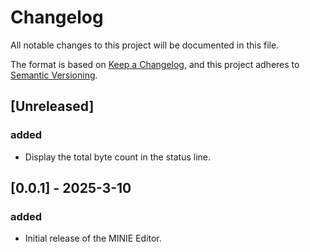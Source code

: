 # Changelog

All notable changes to this project will be documented in this file.

The format is based on [Keep a Changelog](https://keepachangelog.com/en/1.1.0/),
and this project adheres to [Semantic Versioning](https://semver.org/spec/v2.0.0.html).

## [Unreleased]

### added

- Display the total byte count in the status line.

## [0.0.1] - 2025-3-10

### added

- Initial release of the MINIE Editor.
